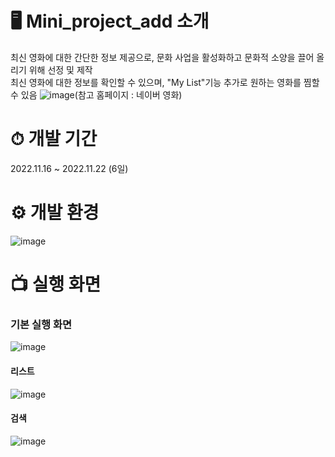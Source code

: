 # 🖥 Mini_project_add 소개
최신 영화에 대한 간단한 정보 제공으로, 문화 사업을 활성화하고 문화적 소양을 끌어 올리기 위해 선정 및 제작  
최신 영화에 대한 정보를 확인할 수 있으며, "My List"기능 추가로 원하는 영화를 찜할 수 있음
![image](https://github.com/helmijin/Mini_project_add/assets/113495471/67d98ac3-a264-4e9a-8fdf-af9ef0f0b0e7)(참고 홈페이지 : 네이버 영화)

# ⏱ 개발 기간
2022.11.16 ~ 2022.11.22 (6일)

# ⚙ 개발 환경 
![image](https://github.com/helmijin/Mini_project_add/assets/113495471/362f5f96-c229-4cf6-8282-c9e704314777)


# 📺 실행 화면
### 기본 실행 화면
![image](https://github.com/helmijin/Mini_project_add/assets/113495471/aad3b98c-6f4b-4510-ac10-ecaf832e9b34)

#### 리스트
![image](https://github.com/helmijin/Mini_project_add/assets/113495471/2719e516-c56f-4852-aab9-af23ebb2ee22)





#### 검색
![image](https://github.com/helmijin/Mini_project_add/assets/113495471/4a80209c-7013-4cf5-8020-d5644cb9314c)
